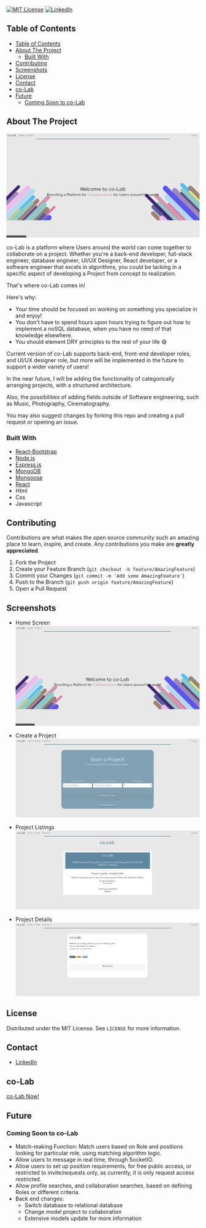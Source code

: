 
[![MIT License][license-shield]][license-url]
[![LinkedIn][linkedin-shield]][linkedin-url]


<!-- TABLE OF CONTENTS -->
## Table of Contents

- [Table of Contents](#table-of-contents)
- [About The Project](#about-the-project)
  - [Built With](#built-with)
- [Contributing](#contributing)
- [Screenshots](#screenshots)
- [License](#license)
- [Contact](#contact)
- [co-Lab](#co-lab)
- [Future](#future)
  - [Coming Soon to co-Lab](#coming-soon-to-co-lab)


<!-- ABOUT THE PROJECT -->
## About The Project

![co-Lab Home Screenshot][home-screenshot]


co-Lab is a platform where Users around the world can come together to collaborate on a project. Whether you're a back-end developer, full-stack engineer, database engineer, UI/UX Designer, React developer, or a software engineer that excels in algorithms, you could be lacking in a specific aspect of developing a Project from concept to realization.

That's where co-Lab comes in!

Here's why:
* Your time should be focused on working on something you specialize in and enjoy!
* You don't have to spend hours upon hours trying to figure out how to implement a noSQL database, when you have no need of that knowledge elsewhere.
* You should element DRY principles to the rest of your life :smile:

Current version of co-Lab supports back-end, front-end developer roles, and UI/UX designer role, but more will be implemented in the future to support a wider variety of users!

In the near future, I will be adding the functionality of categorically arranging projects, with a structured architecture.

Also, the possibilities of adding fields outside of Software engineering, such as Music, Photography, Cinematography. 


You may also suggest changes by forking this repo and creating a pull request or opening an issue.

### Built With

* [React-Bootstrap](https://react-bootstrap.github.io)
* [Node.js](https://nodejs.org/en/)
* [Express.js](https://expressjs.com)
* [MongoDB](https://www.mongodb.com/)
* [Mongoose](https://mongoosejs.com)
* [React](https://reactjs.org)
* Html
* Css
* Javascript


<!-- CONTRIBUTING -->
## Contributing

Contributions are what makes the open source community such an amazing place to learn, inspire, and create. Any contributions you make are **greatly appreciated**.

1. Fork the Project
2. Create your Feature Branch (`git checkout -b feature/AmazingFeature`)
3. Commit your Changes (`git commit -m 'Add some AmazingFeature'`)
4. Push to the Branch (`git push origin feature/AmazingFeature`)
5. Open a Pull Request


<!-- SCREENSHOTS -->
## Screenshots

* Home Screen
![co-Lab Home Screenshot][home-screenshot]


* Create a Project
![co-Lab Create Screenshot][create-screenshot]

* Project Listings
![co-Lab List Screenshot][list-screenshot]

* Project Details
![co-Lab Details Screenshot][details-screenshot]




<!-- LICENSE -->
## License

Distributed under the MIT License. See `LICENSE` for more information.



<!-- CONTACT -->
## Contact

* [LinkedIn](https://www.linkedin.com/in/jonathan-pak/)



<!-- Co-Lab Now -->
## co-Lab
[co-Lab Now!](http://co-lab-oration.herokuapp.com/)


<!-- Future of Co-Lab -->
## Future

### Coming Soon to co-Lab

- Match-making Function: Match users based on Role and positions looking for particular role, using matching algorithm logic.
- Allow users to message in real time, through SocketIO.
- Allow users to set up position requirements, for free public access, or restricted to invite/requests only, as currently, it is only request access restricted.
- Allow profile searches, and collaboration searches, based on defining Roles or different criteria.
- Back end changes:
  - Switch database to relational database
  - Change model project to collaboration
  - Extensive models update for more information




<!-- MARKDOWN LINKS & IMAGES -->
<!-- https://www.markdownguide.org/basic-syntax/#reference-style-links -->
[contributors-shield]: https://img.shields.io/github/contributors/othneildrew/Best-README-Template.svg?style=flat-square
[contributors-url]: https://github.com/simpleCodify/co-lab/graphs/contributors
[forks-shield]: https://img.shields.io/github/forks/othneildrew/Best-README-Template.svg?style=flat-square
[forks-url]: https://github.com/othneildrew/Best-README-Template/network/members
[stars-shield]: https://img.shields.io/github/stars/othneildrew/Best-README-Template.svg?style=flat-square
[stars-url]: https://github.com/othneildrew/Best-README-Template/stargazers
[issues-shield]: https://img.shields.io/github/issues/othneildrew/Best-README-Template.svg?style=flat-square
[issues-url]: https://github.com/othneildrew/Best-README-Template/issues
[license-shield]: https://img.shields.io/github/license/othneildrew/Best-README-Template.svg?style=flat-square
[license-url]: https://github.com/othneildrew/Best-README-Template/blob/master/LICENSE.txt
[linkedin-shield]: https://img.shields.io/badge/-LinkedIn-black.svg?style=flat-square&logo=linkedin&colorB=555
[linkedin-url]: https://www.linkedin.com/in/jonathan-pak/
[product-screenshot]: images/screenshot.png
[home-screenshot]: src/assets/images/HomeScreen.png
[create-screenshot]: src/assets/images/CreateProject.png
[list-screenshot]: src/assets/images/ProjectList.png
[details-screenshot]: src/assets/images/ProjectDetails.png